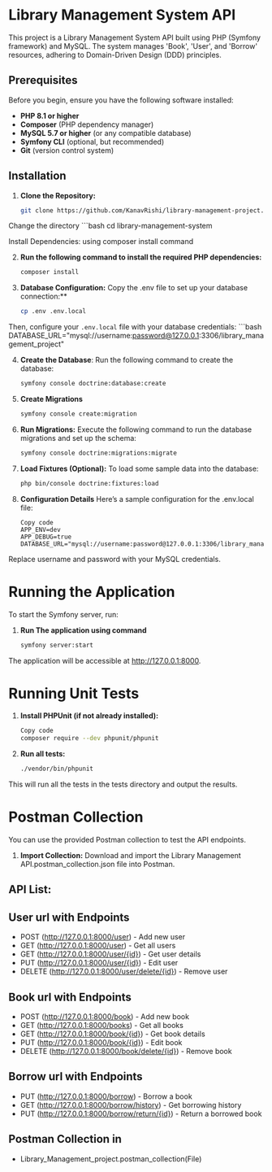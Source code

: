 # Library Management System API

This project is a Library Management System API built using PHP (Symfony framework) and MySQL. The system manages 'Book', 'User', and 'Borrow' resources, adhering to Domain-Driven Design (DDD) principles.

## Prerequisites

Before you begin, ensure you have the following software installed:

- **PHP 8.1 or higher**
- **Composer** (PHP dependency manager)
- **MySQL 5.7 or higher** (or any compatible database)
- **Symfony CLI** (optional, but recommended)
- **Git** (version control system)

## Installation

1. **Clone the Repository:**
   ```bash
   git clone https://github.com/KanavRishi/library-management-project.git

Change the directory
      ```bash
      cd library-management-system

Install Dependencies: using composer install command

2. **Run the following command to install the required PHP dependencies:**
   ```bash
   composer install

3. **Database Configuration:**
   Copy the .env file to set up your database connection:**
   ```bash
   cp .env .env.local

Then, configure your `.env.local` file with your database credentials:
      ```bash
DATABASE_URL="mysql://username:password@127.0.0.1:3306/library_management_project"

4. **Create the Database**:
Run the following command to create the database:
      ```bash
      symfony console doctrine:database:create

5. **Create Migrations** 
      ```bash
      symfony console create:migration

6. **Run Migrations:**
Execute the following command to run the database migrations and set up the schema:
      ```bash 
      symfony console doctrine:migrations:migrate

7. **Load Fixtures (Optional):**
To load some sample data into the database:
      ```bash
      php bin/console doctrine:fixtures:load
      
8. **Configuration Details**
Here’s a sample configuration for the .env.local file:

   ```
   Copy code
   APP_ENV=dev
   APP_DEBUG=true
   DATABASE_URL="mysql://username:password@127.0.0.1:3306/library_management_system"
   ```

Replace username and password with your MySQL credentials.

# Running the Application
To start the Symfony server, run:
1. **Run The application using command**
      ```bash
      symfony server:start

The application will be accessible at http://127.0.0.1:8000.

# Running Unit Tests
1. **Install PHPUnit (if not already installed):**
   ```bash
   Copy code
   composer require --dev phpunit/phpunit

2. **Run all tests:**
   ```bash
   ./vendor/bin/phpunit

This will run all the tests in the tests directory and output the results.

# Postman Collection
You can use the provided Postman collection to test the API endpoints.

1. **Import Collection:**
Download and import the Library Management API.postman_collection.json file into Postman.

## API List:

## User url with Endpoints
+ POST (http://127.0.0.1:8000/user) - Add new user
+ GET (http://127.0.0.1:8000/user) - Get all users
+ GET (http://127.0.0.1:8000/user/{id}) - Get user details
+ PUT (http://127.0.0.1:8000/user/{id}) - Edit user
+ DELETE (http://127.0.0.1:8000/user/delete/{id}) - Remove user

## Book url with Endpoints
+ POST (http://127.0.0.1:8000/book) - Add new book
+ GET (http://127.0.0.1:8000/books) - Get all books
+ GET (http://127.0.0.1:8000/book/{id}) - Get book details
+ PUT (http://127.0.0.1:8000/book/{id}) - Edit book
+ DELETE (http://127.0.0.1:8000/book/delete/{id}) - Remove book

## Borrow url with Endpoints
+ PUT (http://127.0.0.1:8000/borrow) - Borrow a book
+ GET (http://127.0.0.1:8000/borrow/history) - Get borrowing history
+ PUT (http://127.0.0.1:8000/borrow/return/{id}) - Return a borrowed book

## Postman Collection in
+ Library_Management_project.postman_collection(File)
